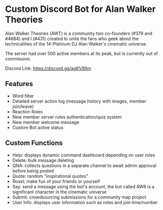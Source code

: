# Custom Discord Bot for Alan Walker Theories
Alan Walker Theories (AWT) is a community two co-founders (#379 and #4684) and I (#431) created to unite the fans who geek about the technicalities of the 14-Platinum DJ Alan Walker's cinematic universe.

The server had over 500 active members at its peak, but is currently out of commission.

Discord Link: https://discord.gg/agKV89m

## Features
- Word filter
- Detailed server action log (message history with images, member join/leave)
- Reaction Roles
- New member server rules authentication/quiz system
- New member welcome message
- Custom Bot active status

## Custom Functions
- Help: displays dynamic command dashboard depending on user roles
- Delete: bulk message deleting
- QNA: collects questions in a separate channel to await admin approval before being posted
- Quote: random "inspirational quotes"
- Roast: make fun of your friends or yourself
- Say: send a message using the bot's account, the bot called AW8 is a significant character in the cinematic universe
- Submit: crowdsourcing submissions for a community map project
- User Info: displays user information such as roles and join time/number
